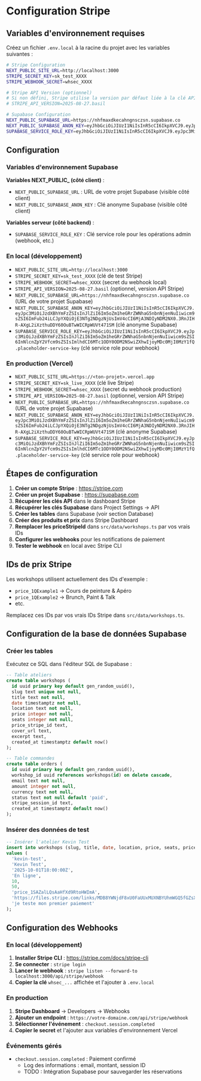 # Configuration Stripe

## Variables d'environnement requises

Créez un fichier `.env.local` à la racine du projet avec les variables suivantes :

```bash
# Stripe Configuration
NEXT_PUBLIC_SITE_URL=http://localhost:3000
STRIPE_SECRET_KEY=sk_test_XXXX
STRIPE_WEBHOOK_SECRET=whsec_XXXX

# Stripe API Version (optionnel)
# Si non défini, Stripe utilise la version par défaut liée à la clé API
# STRIPE_API_VERSION=2025-08-27.basil

# Supabase Configuration
NEXT_PUBLIC_SUPABASE_URL=https://nhfmaxdkecahngnsczsn.supabase.co
NEXT_PUBLIC_SUPABASE_ANON_KEY=eyJhbGciOiJIUzI1NiIsInR5cCI6IkpXVCJ9.eyJpc3MiOiJzdXBhYmFzZSIsInJlZiI6Im5oZm1heGRrZWNhaG5nbnNjenNuIiwicm9sZSI6ImFub24iLCJpYXQiOjE3NTg2NDgzNjUsImV4cCI6MjA3NDIyNDM2NX0.3RnJIHR-AXgL2iXzthuDDY60OuBTwWICRpWUVt471SM
SUPABASE_SERVICE_ROLE_KEY=eyJhbGciOiJIUzI1NiIsInR5cCI6IkpXVCJ9.eyJpc3MiOiJzdXBhYmFzZSIsInJlZiI6Im5oZm1heGRrZWNhaG5nbnNjenNuIiwicm9sZSI6InNlcnZpY2Vfcm9sZSIsImlhdCI6MTc1ODY0ODM2NSwiZXhwIjoyMDc0MjI0MzY1fQ.placeholder-service-key
```

## Configuration

### Variables d'environnement Supabase

**Variables NEXT_PUBLIC_ (côté client)** :
- `NEXT_PUBLIC_SUPABASE_URL` : URL de votre projet Supabase (visible côté client)
- `NEXT_PUBLIC_SUPABASE_ANON_KEY` : Clé anonyme Supabase (visible côté client)

**Variables serveur (côté backend)** :
- `SUPABASE_SERVICE_ROLE_KEY` : Clé service role pour les opérations admin (webhook, etc.)

### En local (développement)
- `NEXT_PUBLIC_SITE_URL=http://localhost:3000`
- `STRIPE_SECRET_KEY=sk_test_XXXX` (clé de test Stripe)
- `STRIPE_WEBHOOK_SECRET=whsec_XXXX` (secret du webhook local)
- `STRIPE_API_VERSION=2025-08-27.basil` (optionnel, version API Stripe)
- `NEXT_PUBLIC_SUPABASE_URL=https://nhfmaxdkecahngnsczsn.supabase.co` (URL de votre projet Supabase)
- `NEXT_PUBLIC_SUPABASE_ANON_KEY=eyJhbGciOiJIUzI1NiIsInR5cCI6IkpXVCJ9.eyJpc3MiOiJzdXBhYmFzZSIsInJlZiI6Im5oZm1heGRrZWNhaG5nbnNjenNuIiwicm9sZSI6ImFub24iLCJpYXQiOjE3NTg2NDgzNjUsImV4cCI6MjA3NDIyNDM2NX0.3RnJIHR-AXgL2iXzthuDDY60OuBTwWICRpWUVt471SM` (clé anonyme Supabase)
- `SUPABASE_SERVICE_ROLE_KEY=eyJhbGciOiJIUzI1NiIsInR5cCI6IkpXVCJ9.eyJpc3MiOiJzdXBhYmFzZSIsInJlZiI6Im5oZm1heGRrZWNhaG5nbnNjenNuIiwicm9sZSI6InNlcnZpY2Vfcm9sZSIsImlhdCI6MTc1ODY0ODM2NSwiZXhwIjoyMDc0MjI0MzY1fQ.placeholder-service-key` (clé service role pour webhook)

### En production (Vercel)
- `NEXT_PUBLIC_SITE_URL=https://<ton-projet>.vercel.app`
- `STRIPE_SECRET_KEY=sk_live_XXXX` (clé live Stripe)
- `STRIPE_WEBHOOK_SECRET=whsec_XXXX` (secret du webhook production)
- `STRIPE_API_VERSION=2025-08-27.basil` (optionnel, version API Stripe)
- `NEXT_PUBLIC_SUPABASE_URL=https://nhfmaxdkecahngnsczsn.supabase.co` (URL de votre projet Supabase)
- `NEXT_PUBLIC_SUPABASE_ANON_KEY=eyJhbGciOiJIUzI1NiIsInR5cCI6IkpXVCJ9.eyJpc3MiOiJzdXBhYmFzZSIsInJlZiI6Im5oZm1heGRrZWNhaG5nbnNjenNuIiwicm9sZSI6ImFub24iLCJpYXQiOjE3NTg2NDgzNjUsImV4cCI6MjA3NDIyNDM2NX0.3RnJIHR-AXgL2iXzthuDDY60OuBTwWICRpWUVt471SM` (clé anonyme Supabase)
- `SUPABASE_SERVICE_ROLE_KEY=eyJhbGciOiJIUzI1NiIsInR5cCI6IkpXVCJ9.eyJpc3MiOiJzdXBhYmFzZSIsInJlZiI6Im5oZm1heGRrZWNhaG5nbnNjenNuIiwicm9sZSI6InNlcnZpY2Vfcm9sZSIsImlhdCI6MTc1ODY0ODM2NSwiZXhwIjoyMDc0MjI0MzY1fQ.placeholder-service-key` (clé service role pour webhook)

## Étapes de configuration

1. **Créer un compte Stripe** : https://stripe.com
2. **Créer un projet Supabase** : https://supabase.com
3. **Récupérer les clés API** dans le dashboard Stripe
4. **Récupérer les clés Supabase** dans Project Settings → API
5. **Créer les tables** dans Supabase (voir section Database)
6. **Créer des produits et prix** dans Stripe Dashboard
7. **Remplacer les priceStripeId** dans `src/data/workshops.ts` par vos vrais IDs
8. **Configurer les webhooks** pour les notifications de paiement
9. **Tester le webhook** en local avec Stripe CLI

## IDs de prix Stripe

Les workshops utilisent actuellement des IDs d'exemple :
- `price_1QExample1` → Cours de peinture & Apéro
- `price_1QExample2` → Brunch, Paint & Talk
- etc.

Remplacez ces IDs par vos vrais IDs Stripe dans `src/data/workshops.ts`.

## Configuration de la base de données Supabase

### Créer les tables

Exécutez ce SQL dans l'éditeur SQL de Supabase :

```sql
-- Table ateliers
create table workshops (
  id uuid primary key default gen_random_uuid(),
  slug text unique not null,
  title text not null,
  date timestamptz not null,
  location text not null,
  price integer not null,
  seats integer not null,
  price_stripe_id text,
  cover_url text,
  excerpt text,
  created_at timestamptz default now()
);

-- Table commandes
create table orders (
  id uuid primary key default gen_random_uuid(),
  workshop_id uuid references workshops(id) on delete cascade,
  email text not null,
  amount integer not null,
  currency text not null,
  status text not null default 'paid',
  stripe_session_id text,
  created_at timestamptz default now()
);
```

### Insérer des données de test

```sql
-- Insérer l'atelier Kevin Test
insert into workshops (slug, title, date, location, price, seats, price_stripe_id, cover_url, excerpt)
values (
  'kevin-test',
  'Kevin Test',
  '2025-10-01T18:00:00Z',
  'En ligne',
  10,
  50,
  'price_1SAZalLQsAaHfXd9RtoHWImA',
  'https://files.stripe.com/links/MDB8YWNjdF8xU0FaUUxMUXNBYUhmWGQ5fGZsX3Rlc3RfRUEzNFVPWmhobE5MZmJMZGFiNDVkRlRi00Jd32ctF6',
  'je teste mon premier paiement'
);
```

## Configuration des Webhooks

### En local (développement)

1. **Installer Stripe CLI** : https://stripe.com/docs/stripe-cli
2. **Se connecter** : `stripe login`
3. **Lancer le webhook** : `stripe listen --forward-to localhost:3000/api/stripe/webhook`
4. **Copier la clé** `whsec_...` affichée et l'ajouter à `.env.local`

### En production

1. **Stripe Dashboard** → Developers → Webhooks
2. **Ajouter un endpoint** : `https://votre-domaine.com/api/stripe/webhook`
3. **Sélectionner l'événement** : `checkout.session.completed`
4. **Copier le secret** et l'ajouter aux variables d'environnement Vercel

### Événements gérés

- `checkout.session.completed` : Paiement confirmé
  - Log des informations : email, montant, session ID
  - TODO : Intégration Supabase pour sauvegarder les réservations

